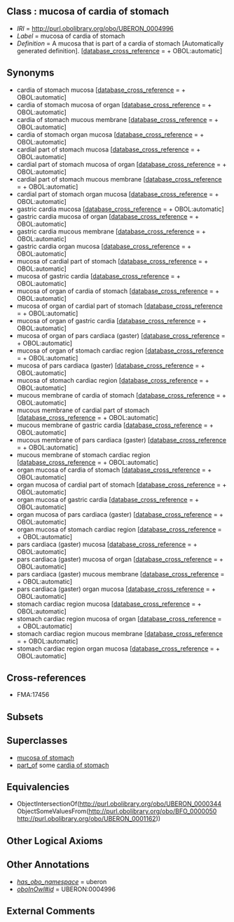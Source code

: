 
## Class : mucosa of cardia of stomach

 * *IRI* = http://purl.obolibrary.org/obo/UBERON_0004996
 * *Label* = mucosa of cardia of stomach
 * *Definition* = A mucosa that is part of a cardia of stomach [Automatically generated definition]. [[database_cross_reference](../../ef/oboInOwl#hasDbXref.md) =  + OBOL:automatic]

## Synonyms

 * cardia of stomach mucosa [[database_cross_reference](../../ef/oboInOwl#hasDbXref.md) =  + OBOL:automatic]
 * cardia of stomach mucosa of organ [[database_cross_reference](../../ef/oboInOwl#hasDbXref.md) =  + OBOL:automatic]
 * cardia of stomach mucous membrane [[database_cross_reference](../../ef/oboInOwl#hasDbXref.md) =  + OBOL:automatic]
 * cardia of stomach organ mucosa [[database_cross_reference](../../ef/oboInOwl#hasDbXref.md) =  + OBOL:automatic]
 * cardial part of stomach mucosa [[database_cross_reference](../../ef/oboInOwl#hasDbXref.md) =  + OBOL:automatic]
 * cardial part of stomach mucosa of organ [[database_cross_reference](../../ef/oboInOwl#hasDbXref.md) =  + OBOL:automatic]
 * cardial part of stomach mucous membrane [[database_cross_reference](../../ef/oboInOwl#hasDbXref.md) =  + OBOL:automatic]
 * cardial part of stomach organ mucosa [[database_cross_reference](../../ef/oboInOwl#hasDbXref.md) =  + OBOL:automatic]
 * gastric cardia mucosa [[database_cross_reference](../../ef/oboInOwl#hasDbXref.md) =  + OBOL:automatic]
 * gastric cardia mucosa of organ [[database_cross_reference](../../ef/oboInOwl#hasDbXref.md) =  + OBOL:automatic]
 * gastric cardia mucous membrane [[database_cross_reference](../../ef/oboInOwl#hasDbXref.md) =  + OBOL:automatic]
 * gastric cardia organ mucosa [[database_cross_reference](../../ef/oboInOwl#hasDbXref.md) =  + OBOL:automatic]
 * mucosa of cardial part of stomach [[database_cross_reference](../../ef/oboInOwl#hasDbXref.md) =  + OBOL:automatic]
 * mucosa of gastric cardia [[database_cross_reference](../../ef/oboInOwl#hasDbXref.md) =  + OBOL:automatic]
 * mucosa of organ of cardia of stomach [[database_cross_reference](../../ef/oboInOwl#hasDbXref.md) =  + OBOL:automatic]
 * mucosa of organ of cardial part of stomach [[database_cross_reference](../../ef/oboInOwl#hasDbXref.md) =  + OBOL:automatic]
 * mucosa of organ of gastric cardia [[database_cross_reference](../../ef/oboInOwl#hasDbXref.md) =  + OBOL:automatic]
 * mucosa of organ of pars cardiaca (gaster) [[database_cross_reference](../../ef/oboInOwl#hasDbXref.md) =  + OBOL:automatic]
 * mucosa of organ of stomach cardiac region [[database_cross_reference](../../ef/oboInOwl#hasDbXref.md) =  + OBOL:automatic]
 * mucosa of pars cardiaca (gaster) [[database_cross_reference](../../ef/oboInOwl#hasDbXref.md) =  + OBOL:automatic]
 * mucosa of stomach cardiac region [[database_cross_reference](../../ef/oboInOwl#hasDbXref.md) =  + OBOL:automatic]
 * mucous membrane of cardia of stomach [[database_cross_reference](../../ef/oboInOwl#hasDbXref.md) =  + OBOL:automatic]
 * mucous membrane of cardial part of stomach [[database_cross_reference](../../ef/oboInOwl#hasDbXref.md) =  + OBOL:automatic]
 * mucous membrane of gastric cardia [[database_cross_reference](../../ef/oboInOwl#hasDbXref.md) =  + OBOL:automatic]
 * mucous membrane of pars cardiaca (gaster) [[database_cross_reference](../../ef/oboInOwl#hasDbXref.md) =  + OBOL:automatic]
 * mucous membrane of stomach cardiac region [[database_cross_reference](../../ef/oboInOwl#hasDbXref.md) =  + OBOL:automatic]
 * organ mucosa of cardia of stomach [[database_cross_reference](../../ef/oboInOwl#hasDbXref.md) =  + OBOL:automatic]
 * organ mucosa of cardial part of stomach [[database_cross_reference](../../ef/oboInOwl#hasDbXref.md) =  + OBOL:automatic]
 * organ mucosa of gastric cardia [[database_cross_reference](../../ef/oboInOwl#hasDbXref.md) =  + OBOL:automatic]
 * organ mucosa of pars cardiaca (gaster) [[database_cross_reference](../../ef/oboInOwl#hasDbXref.md) =  + OBOL:automatic]
 * organ mucosa of stomach cardiac region [[database_cross_reference](../../ef/oboInOwl#hasDbXref.md) =  + OBOL:automatic]
 * pars cardiaca (gaster) mucosa [[database_cross_reference](../../ef/oboInOwl#hasDbXref.md) =  + OBOL:automatic]
 * pars cardiaca (gaster) mucosa of organ [[database_cross_reference](../../ef/oboInOwl#hasDbXref.md) =  + OBOL:automatic]
 * pars cardiaca (gaster) mucous membrane [[database_cross_reference](../../ef/oboInOwl#hasDbXref.md) =  + OBOL:automatic]
 * pars cardiaca (gaster) organ mucosa [[database_cross_reference](../../ef/oboInOwl#hasDbXref.md) =  + OBOL:automatic]
 * stomach cardiac region mucosa [[database_cross_reference](../../ef/oboInOwl#hasDbXref.md) =  + OBOL:automatic]
 * stomach cardiac region mucosa of organ [[database_cross_reference](../../ef/oboInOwl#hasDbXref.md) =  + OBOL:automatic]
 * stomach cardiac region mucous membrane [[database_cross_reference](../../ef/oboInOwl#hasDbXref.md) =  + OBOL:automatic]
 * stomach cardiac region organ mucosa [[database_cross_reference](../../ef/oboInOwl#hasDbXref.md) =  + OBOL:automatic]

## Cross-references

 * FMA:17456

## Subsets


## Superclasses

 * [mucosa of stomach](../../UBERON/99/UBERON_0001199.md)
 * [part_of](../../BFO/50/BFO_0000050.md) some [cardia of stomach](../../UBERON/62/UBERON_0001162.md)

## Equivalencies

 * ObjectIntersectionOf(<http://purl.obolibrary.org/obo/UBERON_0000344> ObjectSomeValuesFrom(<http://purl.obolibrary.org/obo/BFO_0000050> <http://purl.obolibrary.org/obo/UBERON_0001162>))

## Other Logical Axioms


## Other Annotations

 * *[has_obo_namespace](../../ce/oboInOwl#hasOBONamespace.md)* = uberon
 * *[oboInOwl#id](../../id/oboInOwl#id.md)* = UBERON:0004996

## External Comments

